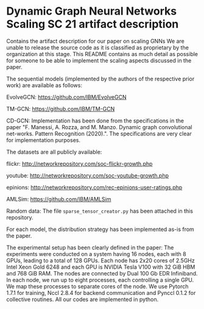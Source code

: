 #  Dynamic Graph Neural Networks Scaling SC 21 artifact description
Contains the artifact description for our paper on scaling GNNs
We are unable to release the source code as it is classified as proprietary by the organization at this stage.
This README contains as much detail as possible for someone to be able to implement the scaling aspects discussed in the paper.

The sequential models (implemented by the authors of the respective prior work) are available as follows:

EvolveGCN: https://github.com/IBM/EvolveGCN

TM-GCN: https://github.com/IBM/TM-GCN

CD-GCN: Implementation has been done from the specifications in the paper "F. Manessi, A. Rozza, and M. Manzo. Dynamic graph convolutional net-works. Pattern Recognition (2020).". The specifications are very clear for implementation purposes.

The datasets are all publicly available:

flickr: http://networkrepository.com/soc-flickr-growth.php

youtube: http://networkrepository.com/soc-youtube-growth.php

epinions: http://networkrepository.com/rec-epinions-user-ratings.php

AMLSim: https://github.com/IBM/AMLSim

Random data: The file `sparse_tensor_creator.py` has been attached in this repository.

For each model, the distribution strategy has been implemented as-is from the paper.

The experimental setup has been clearly defined in the paper:
The experiments were conducted on a system having 16 nodes, each with 8 GPUs, leading to a total of 128 GPUs. Each node has 2x20 cores of 2.5GHz Intel Xeon Gold 6248 and each GPU is NVIDIA Tesla V100 with 32 GiB HBM and 768 GiB RAM. The nodes are connected by Dual 100 Gb EDR Infiniband. In each node, we run up to eight processes, each controlling a single GPU. We map these processes to separate cores of the node. We use Pytorch 1.7.1 for training, Nccl 2.8.4 for backend communication and Pynccl 0.1.2 for collective routines. All our codes are implemented in python.
